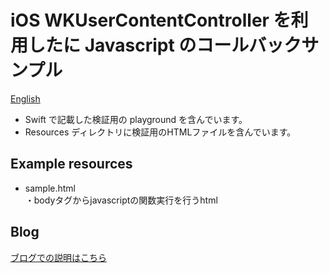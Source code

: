 # iOS WKUserContentController を利用したに Javascript のコールバックサンプル

[English](README.md)

- Swift で記載した検証用の playground を含んでいます。   
- Resources ディレクトリに検証用のHTMLファイルを含んでいます。   


## Example resources
- sample.html   
    ・bodyタグからjavascriptの関数実行を行うhtml

## Blog

[ブログでの説明はこちら](https://rc-code.info/ios/post-194/)
